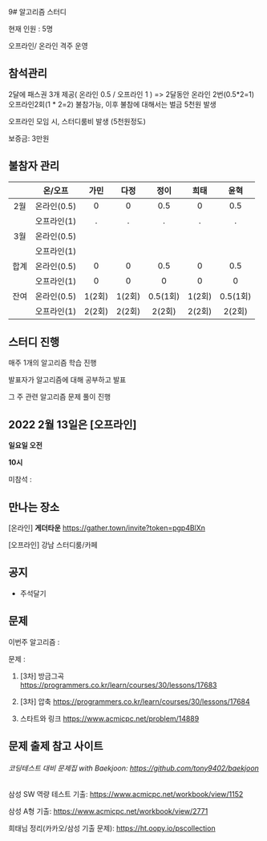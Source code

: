 9# 알고리즘 스터디

현재 인원 : 5명

오프라인/ 온라인 격주 운영

## __참석관리__

2달에 패스권 3개 제공( 온라인 0.5 / 오프라인 1 ) => 2달동안 온라인 2번(0.5*2=1) 오프라인2회(1 * 2=2) 불참가능, 이후 불참에 대해서는 벌금 5천원 발생

오프라인 모임 시, 스터디룸비 발생 (5천원정도)

보증금: 3만원

## 불참자 관리

|  |온/오프|가민|다정|정이|희태|윤혁|
|:---:|:---:|:---:|:---:|:---:|:---:|:---:|
|2월|온라인(0.5)|0|0|0.5|0|0.5|
|    |오프라인(1)|.|.|.|.|.|
|3월|온라인(0.5)||||||||
||오프라인(1)||||||
|합계|온라인(0.5)|0|0|0.5|0|0.5|
||오프라인(1)|0|0|0|0|0|
|잔여|온라인(0.5)|1(2회)|1(2회)|0.5(1회)|1(2회)|0.5(1회)|
||오프라인(1)|2(2회)|2(2회)|2(2회)|2(2회)|2(2회)|

## __스터디 진행__

매주 1개의 알고리즘 학습 진행

발표자가 알고리즘에 대해 공부하고 발표

그 주 관련 알고리즘 문제 풀이 진행




## 2022 2월 13일은 [오프라인]

__일요일 오전__

__10시__

미참석 : 


## 만나는 장소

[온라인] __게더타운__
https://gather.town/invite?token=pgp4BlXn

[오프라인] 강남 스터디룸/카페


## 공지

- 주석달기


## 문제

이번주 알고리즘 :

문제 :   

1. [3차] 방금그곡
https://programmers.co.kr/learn/courses/30/lessons/17683

2. [3차] 압축
https://programmers.co.kr/learn/courses/30/lessons/17684

3. 스타트와 링크
https://www.acmicpc.net/problem/14889

## 문제 출제 참고 사이트 
###### 코딩테스트 대비 문제집 with Baekjoon: https://github.com/tony9402/baekjoon

삼성 SW 역량 테스트 기출: https://www.acmicpc.net/workbook/view/1152

삼성 A형 기출: https://www.acmicpc.net/workbook/view/2771

희태님 정리(카카오/삼성 기출 문제): https://ht.oopy.io/pscollection

